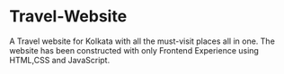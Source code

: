# Travel-Website
A Travel website for Kolkata with all the must-visit places all in one.
The website has been constructed with only Frontend Experience using HTML,CSS and JavaScript.

